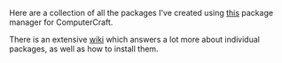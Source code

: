 
Here are a collection of all the packages I've created using [this](https://github.com/awsumben13/Package-API) package manager for ComputerCraft.

There is an extensive [wiki](https://github.com/awsumben13/Packages/wiki) which answers a lot more about individual packages, as well as how to install them.
